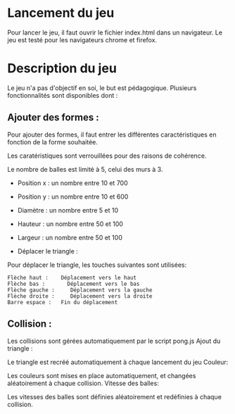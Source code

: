 # Lancement du jeu

Pour lancer le jeu, il faut ouvrir le fichier index.html dans un navigateur.
Le jeu est testé pour les navigateurs chrome et firefox.


# Description du jeu 

Le jeu n'a pas d'objectif en soi, le but est pédagogique. Plusieurs fonctionnalités sont disponibles dont :

## Ajouter des formes :

Pour ajouter des formes, il faut entrer les différentes caractéristiques en fonction de la forme souhaitée.

Les caratéristiques sont verrouillées pour des raisons de cohérence.

Le nombre de balles est limité à 5, celui des murs à 3.

 - Position x : un nombre entre 10 et 700

 - Position y : un nombre entre 10 et 600

 - Diamètre : un nombre entre 5 et 10

 - Hauteur : un nombre entre 50 et 100

 - Largeur : un nombre entre 50 et 100

 - Déplacer le triangle :

Pour déplacer le triangle, les touches suivantes sont utilisées:
```
Flèche haut :    Déplacement vers le haut
Flèche bas : 	   Déplacement vers le bas
Flèche gauche : 	Déplacement vers la gauche
Flèche droite : 	Déplacement vers la droite
Barre espace : 	 Fin du déplacement
```

## Collision :

Les collisions sont gérées automatiquement par le script pong.js
Ajout du triangle :

Le triangle est recréé automatiquement à chaque lancement du jeu
Couleur:

Les couleurs sont mises en place automatiquement, et changées aléatoirement à chaque collision.
Vitesse des balles:

Les vitesses des balles sont définies aléatoirement et redéfinies à chaque collision.
